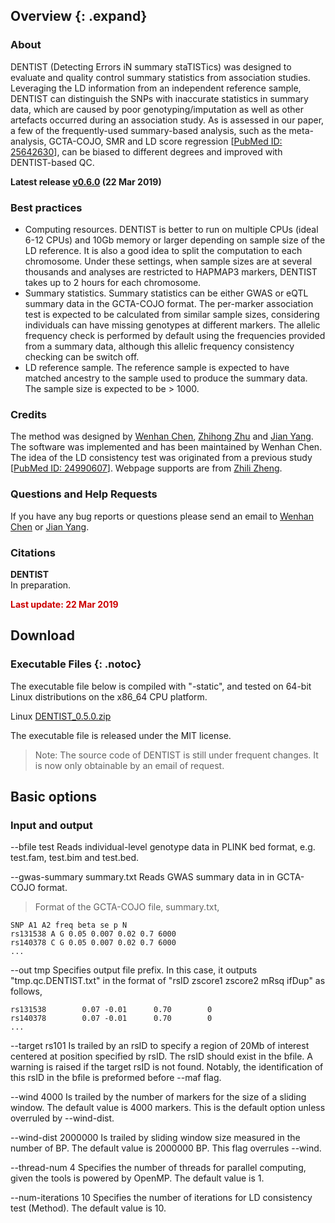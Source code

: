 
## Overview {: .expand}

### About
DENTIST (Detecting Errors iN summary staTISTics) was designed to evaluate and quality control summary statistics from association studies. Leveraging the LD information from an independent reference sample, DENTIST can distinguish the SNPs with inaccurate statistics in summary data, which are caused by poor genotyping/imputation as well as other artefacts occurred during an association study. As is assessed in our paper, a few of the frequently-used summary-based analysis, such as the meta-analysis, GCTA-COJO, SMR and LD score regression \[[PubMed ID: 25642630](https://www.ncbi.nlm.nih.gov/pubmed/25642630)\], can be biased to different degrees and improved with DENTIST-based QC.

**Latest release [v0.6.0](#Download) (22 Mar 2019)**

### Best practices

* Computing resources. DENTIST is better to run on multiple CPUs (ideal 6-12 CPUs) and 10Gb memory or larger depending on sample size of the LD reference. It is also a good idea to split the computation to each chromosome. Under these settings, when sample sizes are at several thousands and analyses are restricted to HAPMAP3 markers, DENTIST takes up to 2 hours for each chromosome.
* Summary statistics. Summary statistics can be either GWAS or eQTL summary data in the GCTA-COJO format. The per-marker association test is expected to be calculated from similar sample sizes, considering individuals can have missing genotypes at different markers. The allelic frequency check is performed by default using the frequencies provided from a summary data, although this allelic frequency consistency checking can be switch off.
* LD reference sample. The reference sample is expected to have matched ancestry to the sample used to produce the summary data. The sample size is expected to be > 1000.


### Credits 

The method was designed by [Wenhan Chen](mailto:uqwche11@uq.edu.au), [Zhihong Zhu](mailto:z.zhu1@uq.edu.au) and [Jian Yang](http://scholar.google.com.au/citations?user=aLuqQs8AAAAJ&hl=en). The software was implemented and has been maintained by Wenhan Chen.  The idea of the LD consistency test was originated from a previous study \[[PubMed ID: 24990607](https://www.ncbi.nlm.nih.gov/pubmed/24990607)\]. Webpage supports are from [Zhili Zheng](mailto:zhili.zheng@uq.edu.au).

### Questions and Help Requests 
If you have any bug reports or questions please send an email to  [Wenhan Chen](mailto:uqwche11@uq.edu.au) or [Jian Yang](mailto:jian.yang@uq.edu.au).

### Citations 
**DENTIST**  
In preparation. 

<p style="color: rgb(204,0,0);font-weight:bold;">Last update: 22 Mar 2019</p>




## Download
### Executable Files {: .notoc}

The executable file below is compiled with "-static", and tested on 64-bit Linux distributions on the x86\_64 CPU platform. 

Linux [DENTIST\_0.5.0.zip](./gcta_0.5.0.zip)

The executable file is released under the MIT license. 

> Note: The source code of DENTIST is still under frequent changes. It is now only obtainable by an email of request.




## Basic options

### Input and output

--bfile	test
Reads individual-level genotype data in PLINK bed format, e.g. test.fam, test.bim and test.bed.

--gwas-summary	summary.txt
Reads GWAS summary data in in GCTA-COJO format.
>Format of the GCTA-COJO file, summary.txt,
```nohighlight
SNP A1 A2 freq beta se p N
rs131538 A G 0.05 0.007 0.02 0.7 6000
rs140378 C G 0.05 0.007 0.02 0.7 6000
...  
```

--out tmp
Specifies output file prefix. In this case, it outputs "tmp.qc.DENTIST.txt" in the format of "rsID zscore1 zscore2 mRsq ifDup" as follows,
```nohighlight
rs131538        0.07 -0.01      0.70        0
rs140378        0.07 -0.01      0.70        0
...  
```


--target rs101
Is trailed by an rsID to specify a region of 20Mb of interest centered at position specified by rsID. 
The rsID should exist in the bfile. A warning is raised if the target rsID is not found. 
Notably, the identification of this rsID in the bfile is preformed before  --maf flag.  



--wind  4000
Is trailed by the number of markers for the size of a sliding window. The default value is 4000 markers. This is the default option unless overruled by --wind-dist.

--wind-dist  2000000
Is trailed by sliding window size measured in the number of BP. The default value is 2000000 BP. This flag overrules --wind.


--thread-num	4
Specifies the number of threads for parallel computing, given the tools is powered by OpenMP. The default value is 1.

--num-iterations 10
Specifies the number of iterations for LD consistency test (Method). The default value is 10. 

